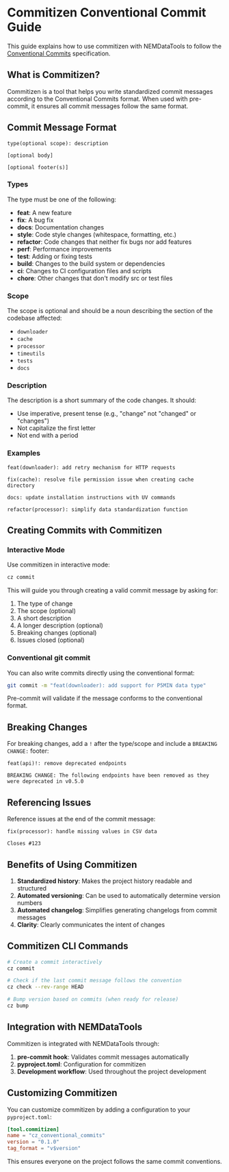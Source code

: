 # Commitizen Conventional Commit Guide

This guide explains how to use commitizen with NEMDataTools to follow the [Conventional Commits](https://www.conventionalcommits.org/) specification.

## What is Commitizen?

Commitizen is a tool that helps you write standardized commit messages according to the Conventional Commits format. When used with pre-commit, it ensures all commit messages follow the same format.

## Commit Message Format

```
type(optional scope): description

[optional body]

[optional footer(s)]
```

### Types

The type must be one of the following:

- **feat**: A new feature
- **fix**: A bug fix
- **docs**: Documentation changes
- **style**: Code style changes (whitespace, formatting, etc.)
- **refactor**: Code changes that neither fix bugs nor add features
- **perf**: Performance improvements
- **test**: Adding or fixing tests
- **build**: Changes to the build system or dependencies
- **ci**: Changes to CI configuration files and scripts
- **chore**: Other changes that don't modify src or test files

### Scope

The scope is optional and should be a noun describing the section of the codebase affected:

- `downloader`
- `cache`
- `processor`
- `timeutils`
- `tests`
- `docs`

### Description

The description is a short summary of the code changes. It should:
- Use imperative, present tense (e.g., "change" not "changed" or "changes")
- Not capitalize the first letter
- Not end with a period

### Examples

```
feat(downloader): add retry mechanism for HTTP requests
```

```
fix(cache): resolve file permission issue when creating cache directory
```

```
docs: update installation instructions with UV commands
```

```
refactor(processor): simplify data standardization function
```

## Creating Commits with Commitizen

### Interactive Mode

Use commitizen in interactive mode:

```bash
cz commit
```

This will guide you through creating a valid commit message by asking for:
1. The type of change
2. The scope (optional)
3. A short description
4. A longer description (optional)
5. Breaking changes (optional)
6. Issues closed (optional)

### Conventional git commit

You can also write commits directly using the conventional format:

```bash
git commit -m "feat(downloader): add support for P5MIN data type"
```

Pre-commit will validate if the message conforms to the conventional format.

## Breaking Changes

For breaking changes, add a `!` after the type/scope and include a `BREAKING CHANGE:` footer:

```
feat(api)!: remove deprecated endpoints

BREAKING CHANGE: The following endpoints have been removed as they were deprecated in v0.5.0
```

## Referencing Issues

Reference issues at the end of the commit message:

```
fix(processor): handle missing values in CSV data

Closes #123
```

## Benefits of Using Commitizen

1. **Standardized history**: Makes the project history readable and structured
2. **Automated versioning**: Can be used to automatically determine version numbers
3. **Automated changelog**: Simplifies generating changelogs from commit messages
4. **Clarity**: Clearly communicates the intent of changes

## Commitizen CLI Commands

```bash
# Create a commit interactively
cz commit

# Check if the last commit message follows the convention
cz check --rev-range HEAD

# Bump version based on commits (when ready for release)
cz bump
```

## Integration with NEMDataTools

Commitizen is integrated with NEMDataTools through:

1. **pre-commit hook**: Validates commit messages automatically
2. **pyproject.toml**: Configuration for commitizen
3. **Development workflow**: Used throughout the project development

## Customizing Commitizen

You can customize commitizen by adding a configuration to your `pyproject.toml`:

```toml
[tool.commitizen]
name = "cz_conventional_commits"
version = "0.1.0"
tag_format = "v$version"
```

This ensures everyone on the project follows the same commit conventions.
